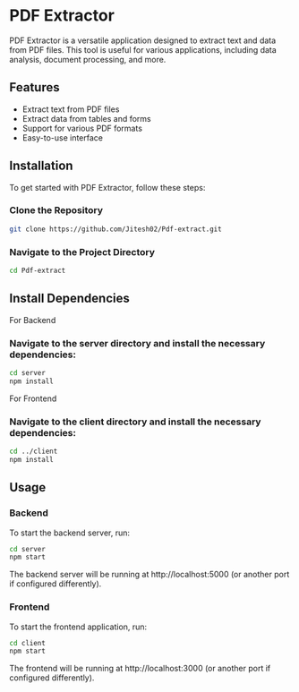 # PDF Extractor

PDF Extractor is a versatile application designed to extract text and data from PDF files. This tool is useful for various applications, including data analysis, document processing, and more.

## Features

- Extract text from PDF files
- Extract data from tables and forms
- Support for various PDF formats
- Easy-to-use interface

## Installation

To get started with PDF Extractor, follow these steps:

### Clone the Repository

```bash
git clone https://github.com/Jitesh02/Pdf-extract.git
```

### Navigate to the Project Directory
```bash
cd Pdf-extract
```
## Install Dependencies
For Backend
### Navigate to the server directory and install the necessary dependencies:

```bash
cd server
npm install
```
For Frontend
### Navigate to the client directory and install the necessary dependencies:

```bash
cd ../client
npm install
```
## Usage
### Backend
To start the backend server, run:

```bash
cd server
npm start
```
The backend server will be running at http://localhost:5000 (or another port if configured differently).

### Frontend
To start the frontend application, run:

```bash
cd client
npm start
```
The frontend will be running at http://localhost:3000 (or another port if configured differently).

